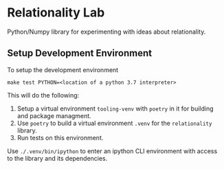 # Relationality Lab
Python/Numpy library for experimenting with ideas about relationality.

## Setup Development Environment

To setup the development environment
```
make test PYTHON=<location of a python 3.7 interpreter>
```

This will do the following:
1. Setup a virtual environment `tooling-venv` with `poetry` in it for building and package managment.
2. Use `poetry` to build a virtual environment `.venv` for the `relationality` library.
3. Run tests on this environment.

Use `./.venv/bin/ipython` to enter an ipython CLI environment with access to the library and its dependencies.
